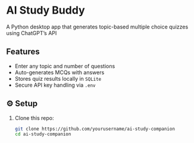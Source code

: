 # AI Study Buddy

A Python desktop app that generates topic-based multiple choice quizzes using ChatGPT’s API

## Features
- Enter any topic and number of questions
- Auto-generates MCQs with answers
- Stores quiz results locally in `SQLite`
- Secure API key handling via `.env`

## ⚙️ Setup
1. Clone this repo:
   ```bash
   git clone https://github.com/yourusername/ai-study-companion
   cd ai-study-companion
